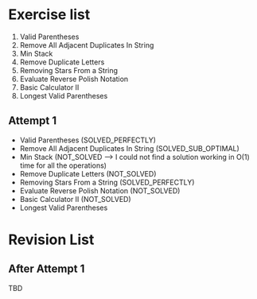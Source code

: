 # Exercise list
1. Valid Parentheses
2. Remove All Adjacent Duplicates In String
3. Min Stack
4. Remove Duplicate Letters
5. Removing Stars From a String
6. Evaluate Reverse Polish Notation
7. Basic Calculator II
8. Longest Valid Parentheses


## Attempt 1
* Valid Parentheses (SOLVED_PERFECTLY)
* Remove All Adjacent Duplicates In String (SOLVED_SUB_OPTIMAL)
* Min Stack (NOT_SOLVED --> I could not find a solution working in O(1) time for all the operations)
* Remove Duplicate Letters (NOT_SOLVED)
* Removing Stars From a String (SOLVED_PERFECTLY)
* Evaluate Reverse Polish Notation (NOT_SOLVED)
* Basic Calculator II (NOT_SOLVED)
* Longest Valid Parentheses

# Revision List
## After Attempt 1
TBD